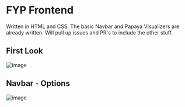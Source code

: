 # FYP Frontend

Written in HTML and CSS. The basic Navbar and Papaya Visualizers are already written. Will pull up issues and PR's to include the other stuff.

## First Look
![image](Images/First-Look.jpeg)

## Navbar - Options
![image](Images/Navbar-Basic-Options.png)